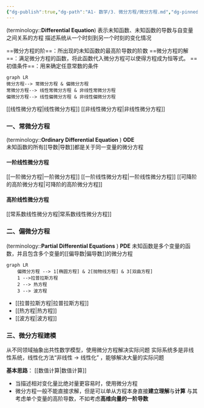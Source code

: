 ```yaml
---
{"dg-publish":true,"dg-path":"A1- 数学/3. 微分方程/微分方程.md","dg-pinned":true,"tags":["Continuous","Equation"],"aliases":["常微分方程","偏微分方程"],"permalink":"/A1- 数学/3. 微分方程/微分方程/","pinned":true,"dgPassFrontmatter":true,"noteIcon":"","created":"2024-09-04T12:41:40.000+08:00","updated":"2025-06-13T17:33:30.000+08:00"}
---
```


(terminology::**Differential Equation**)
表示未知函数、未知函数的导数与自变量之间关系的方程
描述系统从一个时刻到另一个时刻的变化情况

==微分方程的阶==：所出现的未知函数的最高阶导数的阶数
==微分方程的解==：满足微分方程的函数，将此函数代入微分方程可以使得方程成为恒等式。
==初值条件==：用来确定任意常数的条件


```mermaid
graph LR
微分方程--> 常微分方程 & 偏微分方程
常微分方程--> 线性常微分方程 & 非线性常微分方程
偏微分方程--> 线性偏微分方程 & 非线性偏微分方程
```

[[线性微分方程\|线性微分方程]]
[[非线性微分方程\|非线性微分方程]]
### 一、常微分方程
(terminology::**Ordinary Differential Equation** )  **ODE**  
未知函数的所有[[导数\|导数]]都是关于同一变量的微分方程
#### 一阶线性微分方程
[[一阶微分方程\|一阶微分方程]]
[[一阶线性微分方程\|一阶线性微分方程]]
[[可降阶的高阶微分方程\|可降阶的高阶微分方程]]
#### 高阶线性微分方程
[[常系数线性微分方程\|常系数线性微分方程]]

### 二、偏微分方程
(terminology::**Partial Differential Equations** )  **PDE**
未知函数是多个变量的函数，并且包含多个变量的[[偏导数\|偏导数]]的微分方程

```mermaid
graph LR
	偏微分方程 --> 1[椭圆方程] & 2[抛物线方程] & 3[双曲方程]
	1 -->拉普拉斯方程
	2 --> 热方程
	3 --> 波方程
```

-  [[拉普拉斯方程\|拉普拉斯方程]]
-  [[热方程\|热方程]]
-  [[波方程\|波方程]]

### 三、微分方程建模
从不同领域抽象出共性数学模型，使用微分方程解决实际问题
实际系统多是非线性系统，线性化方法“非线性 $\to$ 线性化” ，能够解决大量的实际问题

**基本思路**： [[数值计算\|数值计算]]
- 当描述相对变化量比绝对量更容易时，使用微分方程
- 微分方程一般不能直接求解，但是可以单从方程本身直接**建立理解**与**计算**
	与其考虑单个变量的高阶导数，不如考虑**高维向量的一阶导数**


